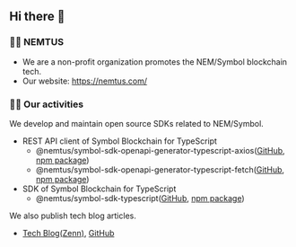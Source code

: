 ## Hi there 👋

### 🙋‍♀️ NEMTUS

- We are a non-profit organization promotes the NEM/Symbol blockchain tech.
- Our website: https://nemtus.com/

### 👩‍💻 Our activities

We develop and maintain open source SDKs related to NEM/Symbol.

- REST API client of Symbol Blockchain for TypeScript
  - @nemtus/symbol-sdk-openapi-generator-typescript-axios([GitHub](https://github.com/nemtus/symbol-sdk-openapi-generator-typescript-axios), [npm package](https://www.npmjs.com/package/@nemtus/symbol-sdk-openapi-generator-typescript-axios))
  - @nemtus/symbol-sdk-openapi-generator-typescript-fetch([GitHub](https://github.com/nemtus/symbol-sdk-openapi-generator-typescript-fetch), [npm package](https://www.npmjs.com/package/@nemtus/symbol-sdk-openapi-generator-typescript-fetch))
- SDK of Symbol Blockchain for TypeScript
  - @nemtus/symbol-sdk-typescript([GitHub](https://github.com/nemtus/symbol), [npm package](https://www.npmjs.com/package/@nemtus/symbol-sdk-typescript))

We also publish tech blog articles.

- [Tech Blog(Zenn)](https://zenn.dev/nemtus), [GitHub](https://github.com/nemtus/tech-blog)
